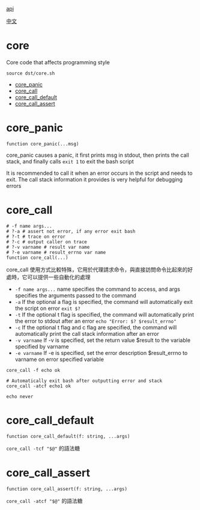 [api](README.md)

[中文](../zh/core.md)

# core

Core code that affects programming style

```
source dst/core.sh
```

- [core_panic](#core_panic)
- [core_call](#core_call)
- [core_call_default](#core_call_default)
- [core_call_assert](#core_call_assert)

# core_panic

```
function core_panic(...msg)
```

core_panic causes a panic, it first prints msg in stdout, then prints the call
stack, and finally calls `exit 1` to exit the bash script

It is recommended to call it when an error occurs in the script and needs to
exit. The call stack information it provides is very helpful for debugging
errors

# core_call

```
# -f name args...
# ?-a # assert not error, if any error exit bash
# ?-t # trace on error
# ?-c # output caller on trace
# ?-v varname # result var name
# ?-e varname # result_errno var name
function core_call(...)
```

core_call
使用方式比較特殊，它用於代理請求命令，與直接訪問命令比起來的好處時，它可以提供一些自動化的處理

- `-f name args...` name specifies the command to access, and args specifies the
  arguments passed to the command
- `-a` If the optional a flag is specified, the command will automatically exit
  the script on error `exit $?`
- `-t` If the optional t flag is specified, the command will automatically print
  the error to stdout after an error `echo "Error: $? $result_errno"`
- `-c` If the optional t flag and c flag are specified, the command will
  automatically print the call stack information after an error
- `-v varname` If -v is specified, set the return value $result to the variable
  specified by varname
- `-e varname` If -e is specified, set the error description $result_errno to
  varname on error specified variable

```
core_call -f echo ok

# Automatically exit bash after outputting error and stack
core_call -atcf echo1 ok

echo never
```

# core_call_default

```
function core_call_default(f: string, ...args)
```

`core_call -tcf "$@"` 的語法糖

# core_call_assert

```
function core_call_assert(f: string, ...args)
```

`core_call -atcf "$@"` 的語法糖
